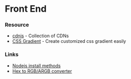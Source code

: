 # Front End

### Resource

* [cdnjs](https://cdnjs.com/) - Collection of CDNs
* [CSS Gradient](https://cssgradient.io/) - Create customized css gradient easily

### Links

* [Nodejs install methods](https://www.digitalocean.com/community/tutorials/how-to-install-node-js-on-ubuntu-20-04)
* [Hex to RGB/ARGB converter](http://hex2rgba.devoth.com/)

